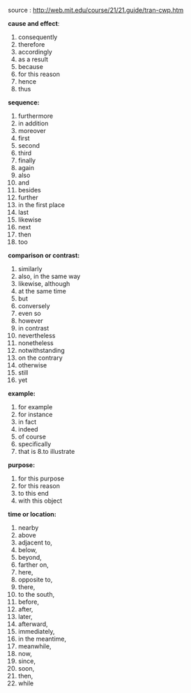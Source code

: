 source : http://web.mit.edu/course/21/21.guide/tran-cwp.htm

**cause and effect**: 
1. consequently
2. therefore
3. accordingly 
4. as a result 
5. because
6. for this reason 
7. hence
8. thus

**sequence:**
1. furthermore
2. in addition
3. moreover
4. first
5. second
6. third
7. finally
8. again
9. also
10. and
11. besides
12. further
13. in the first place
14. last
15. likewise
16. next
17. then
18. too

**comparison or contrast:**
1. similarly
2. also, in the same way
3. likewise, although
4. at the same time
5. but
6. conversely
7. even so
8. however
9. in contrast
10. nevertheless
11. nonetheless
12. notwithstanding
13. on the contrary
14. otherwise
15. still
16. yet

**example:** 
1. for example
2. for instance
3. in fact
4. indeed
5. of course
6. specifically
7. that is
8.to illustrate

**purpose:**
1. for this purpose
2. for this reason
3. to this end
4. with this object

**time or location:**
1. nearby
2. above
3. adjacent to, 
4. below, 
5. beyond, 
6. farther on, 
7. here, 
8. opposite to, 
9. there, 
10. to the south, 
11. before, 
12. after, 
13. later, 
14. afterward, 
15. immediately, 
16. in the meantime, 
17. meanwhile, 
18. now, 
19. since, 
20. soon, 
21. then, 
22. while
